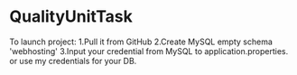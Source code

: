 # QualityUnitTask

To launch project:
1.Pull it from GitHub
2.Create MySQL empty schema 'webhosting'
3.Input your credential from MySQL to application.properties. or use my credentials for your DB.
